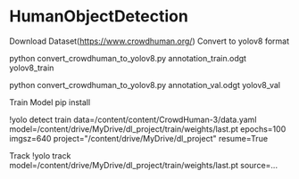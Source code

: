# HumanObjectDetection

Download Dataset(https://www.crowdhuman.org/)
Convert to yolov8 format

python convert_crowdhuman_to_yolov8.py annotation_train.odgt yolov8_train

python convert_crowdhuman_to_yolov8.py annotation_val.odgt yolov8_val

Train Model
pip install

!yolo detect train data=/content/content/CrowdHuman-3/data.yaml model=/content/drive/MyDrive/dl_project/train/weights/last.pt epochs=100 imgsz=640 project="/content/drive/MyDrive/dl_project" resume=True

Track
!yolo track model=/content/drive/MyDrive/dl_project/train/weights/last.pt source=...
